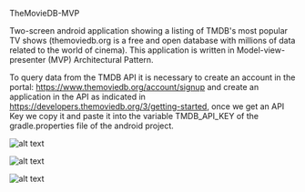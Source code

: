 TheMovieDB-MVP

Two-screen android application showing a listing of TMDB's most popular TV shows (themoviedb.org is a free and open database with millions of data related to the world of cinema). This application is written in Model-view-presenter (MVP) Architectural Pattern.

To query data from the TMDB API it is necessary to create an account in the portal: https://www.themoviedb.org/account/signup and create an application in the API as indicated in https://developers.themoviedb.org/3/getting-started, once we get an API Key we copy it and paste it into the variable TMDB_API_KEY of the gradle.properties file of the android project.

![alt text](https://files.slack.com/files-pri/T0JSF72FP-F7E8XD8QG/capturatvshowlist.png)

![alt text](https://files.slack.com/files-pri/T0JSF72FP-F7G16AE9M/capturatvshowdetails2.png)

![alt text](https://files.slack.com/files-pri/T0JSF72FP-F7ECUJRR7/capturatvshowdetails1.png)
